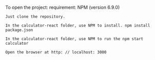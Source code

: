 To open the project:
   requirement: NPM (version 6.9.0)


    Just clone the repository.

    In the calculator-react folder, use NPM to install. npm install package.json

    In the calculator-react folder, use NPM to run the npm start calculator

    Open the browser at http: // localhost: 3000
